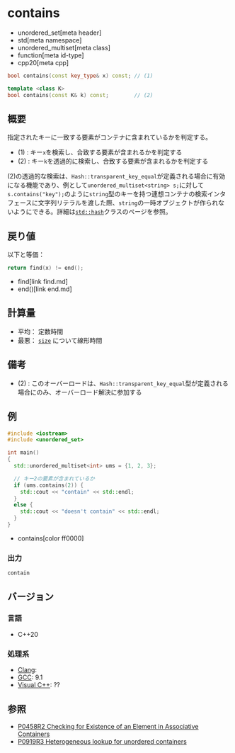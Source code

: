 # contains
* unordered_set[meta header]
* std[meta namespace]
* unordered_multiset[meta class]
* function[meta id-type]
* cpp20[meta cpp]

```cpp
bool contains(const key_type& x) const; // (1)

template <class K>
bool contains(const K& k) const;        // (2)
```


## 概要
指定されたキーに一致する要素がコンテナに含まれているかを判定する。

- (1) : キー`x`を検索し、合致する要素が含まれるかを判定する
- (2) : キー`k`を透過的に検索し、合致する要素が含まれるかを判定する

(2)の透過的な検索は、`Hash::transparent_key_equal`が定義される場合に有効になる機能であり、例として`unordered_multiset<string> s;`に対して`s.contains("key");`のように`string`型のキーを持つ連想コンテナの検索インタフェースに文字列リテラルを渡した際、`string`の一時オブジェクトが作られないようにできる。詳細は[`std::hash`](/reference/functional/hash.md)クラスのページを参照。


## 戻り値
以下と等価：

```cpp
return find(x) != end();
```
* find[link find.md]
* end()[link end.md]


## 計算量
- 平均： 定数時間
- 最悪： [`size`](size.md) について線形時間


## 備考
- (2) : このオーバーロードは、`Hash::transparent_key_equal`型が定義される場合にのみ、オーバーロード解決に参加する


## 例
```cpp example
#include <iostream>
#include <unordered_set>

int main()
{
  std::unordered_multiset<int> ums = {1, 2, 3};

  // キー2の要素が含まれているか
  if (ums.contains(2)) {
    std::cout << "contain" << std::endl;
  }
  else {
    std::cout << "doesn't contain" << std::endl;
  }
}
```
* contains[color ff0000]

### 出力
```
contain
```


## バージョン
### 言語
- C++20

### 処理系
- [Clang](/implementation.md#clang):
- [GCC](/implementation.md#gcc): 9.1
- [Visual C++](/implementation.md#visual_cpp): ??

## 参照
- [P0458R2 Checking for Existence of an Element in Associative Containers](http://www.open-std.org/jtc1/sc22/wg21/docs/papers/2018/p0458r2.html)
- [P0919R3 Heterogeneous lookup for unordered containers](http://www.open-std.org/jtc1/sc22/wg21/docs/papers/2018/p0919r3.html)
